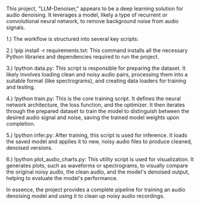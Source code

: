 This project, "LLM-Denoiser," appears to be a deep learning solution for audio denoising. It leverages a model, likely a type of recurrent or convolutional neural network, to remove background noise from audio signals.

1.) The workflow is structured into several key scripts:

2.) !pip install -r requirements.txt: This command installs all the necessary Python libraries and dependencies required to run the project.

3.) !python data.py: This script is responsible for preparing the dataset. It likely involves loading clean and noisy audio pairs, processing them into a suitable format (like spectrograms), and creating data loaders for training and testing.

4.) !python train.py: This is the core training script. It defines the neural network architecture, the loss function, and the optimizer. It then iterates through the prepared dataset to train the model to distinguish between the desired audio signal and noise, saving the trained model weights upon completion.

5.) !python infer.py: After training, this script is used for inference. It loads the saved model and applies it to new, noisy audio files to produce cleaned, denoised versions.

6.) !python plot_audio_charts.py: This utility script is used for visualization. It generates plots, such as waveforms or spectrograms, to visually compare the original noisy audio, the clean audio, and the model's denoised output, helping to evaluate the model's performance.

In essence, the project provides a complete pipeline for training an audio denoising model and using it to clean up noisy audio recordings.
